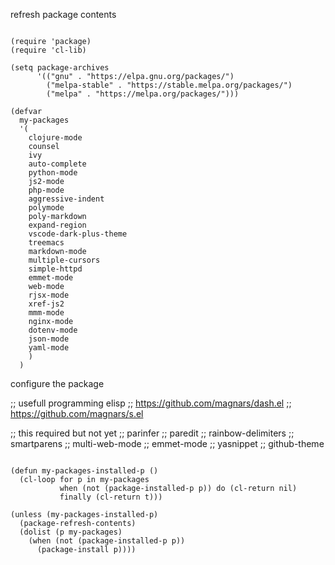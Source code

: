 refresh package contents

```elisp

(require 'package)
(require 'cl-lib)

(setq package-archives
      '(("gnu" . "https://elpa.gnu.org/packages/")
	    ("melpa-stable" . "https://stable.melpa.org/packages/")
        ("melpa" . "https://melpa.org/packages/")))

(defvar
  my-packages
  '(
    clojure-mode
    counsel
    ivy
    auto-complete
    python-mode
    js2-mode
    php-mode
    aggressive-indent
    polymode
    poly-markdown
    expand-region
    vscode-dark-plus-theme
    treemacs 
    markdown-mode
    multiple-cursors
    simple-httpd
    emmet-mode
    web-mode
    rjsx-mode
    xref-js2
    mmm-mode
    nginx-mode
    dotenv-mode
    json-mode
    yaml-mode
    )
  )
```

configure the package

;; usefull programming elisp
;; https://github.com/magnars/dash.el
;; https://github.com/magnars/s.el

;; this required but not yet
;; parinfer
;; paredit
;; rainbow-delimiters
;; smartparens
;; multi-web-mode
;; emmet-mode
;; yasnippet
;; github-theme

```elisp

(defun my-packages-installed-p ()
  (cl-loop for p in my-packages
           when (not (package-installed-p p)) do (cl-return nil)
           finally (cl-return t)))

(unless (my-packages-installed-p)
  (package-refresh-contents)
  (dolist (p my-packages)
    (when (not (package-installed-p p))
      (package-install p))))

```
